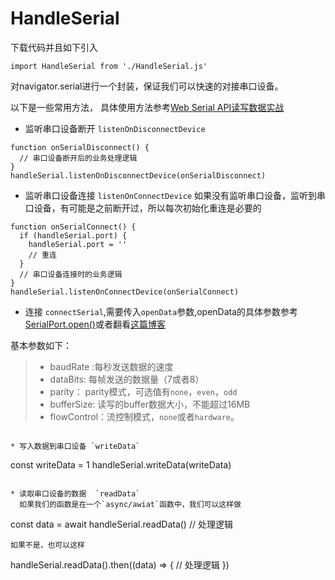 # HandleSerial

下载代码并且如下引入

`import HandleSerial from './HandleSerial.js'`

对navigator.serial进行一个封装，保证我们可以快速的对接串口设备。

以下是一些常用方法， 具体使用方法参考[Web Serial API读写数据实战
](https://wuhoushu.com/2022/06/23/Web-Serial-API%E8%AF%BB%E5%86%99%E6%95%B0%E6%8D%AE%E5%AE%9E%E6%88%98/)
* 监听串口设备断开 `listenOnDisconnectDevice`

```
function onSerialDisconnect() {
  // 串口设备断开后的业务处理逻辑
}
handleSerial.listenOnDisconnectDevice(onSerialDisconnect)
```

* 监听串口设备连接 `listenOnConnectDevice`
如果没有监听串口设备，监听到串口设备，有可能是之前断开过，所以每次初始化重连是必要的
```
function onSerialConnect() {
  if (handleSerial.port) {
    handleSerial.port = ''
    // 重连
  }
  // 串口设备连接时的业务逻辑
}
handleSerial.listenOnConnectDevice(onSerialConnect)
```

* 连接 `connectSerial`,需要传入`openData`参数,openData的具体参数参考[SerialPort.open()](https://developer.mozilla.org/en-US/docs/Web/API/SerialPort/open )或者翻看[这篇博客](https://wuhoushu.com/2022/05/20/%E9%80%9A%E8%BF%87WebSerialAPI%E8%AF%BB%E5%86%99%E6%95%B0%E6%8D%AE/)
  
基本参数如下：
>  * baudRate :每秒发送数据的速度
> * dataBits: 每帧发送的数据量（7或者8）
> * parity： parity模式，可选值有`none`，`even`，`odd`
> * bufferSize: 读写的buffer数据大小，不能超过16MB
> * flowControl：流控制模式，`none`或者`hardware`。

```

* 写入数据到串口设备 `writeData`
```
const writeData = 1
handleSerial.writeData(writeData)
```

* 读取串口设备的数据  `readData`
  如果我们的函数是在一个`async/awiat`函数中，我们可以这样做
```
const data = await handleSerial.readData()
// 处理逻辑
```
如果不是，也可以这样

```
 handleSerial.readData().then((data) => {
  // 处理逻辑
 })